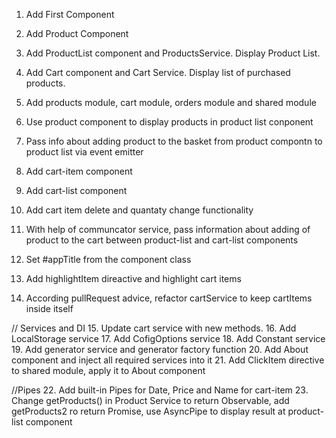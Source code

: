 1. Add First Component
2. Add Product Component
3. Add ProductList component and ProductsService. Display Product List.
4. Add Cart component and Cart Service. Display list of purchased products.

5. Add products module, cart module, orders module and shared module 
6. Use product component to display products in product list conponent
7. Pass info about adding product to the basket from product compontn to product list via event emitter

8. Add cart-item component
9. Add cart-list component
10. Add cart item delete and quantaty change functionality
11. With help of communcator service, pass information about adding of product to the cart between product-list and cart-list components

12. Set #appTitle from the component class
13. Add highlightItem direactive and highlight cart items
14. According pullRequest advice, refactor cartService to keep cartItems inside itself

// Services and DI
15. Update cart service with new methods.
16. Add LocalStorage service
17. Add CofigOptions service
18. Add Constant service
19. Add generator service and generator factory function
20. Add About component and inject all required services into it
21. Add ClickItem directive to shared module, apply it to About component

//Pipes
22. Add built-in Pipes for Date, Price and Name for cart-item
23. Change getProducts() in Product Service to return Observable,
add getProducts2 ro return Promise, use AsyncPipe to display result at product-list component


